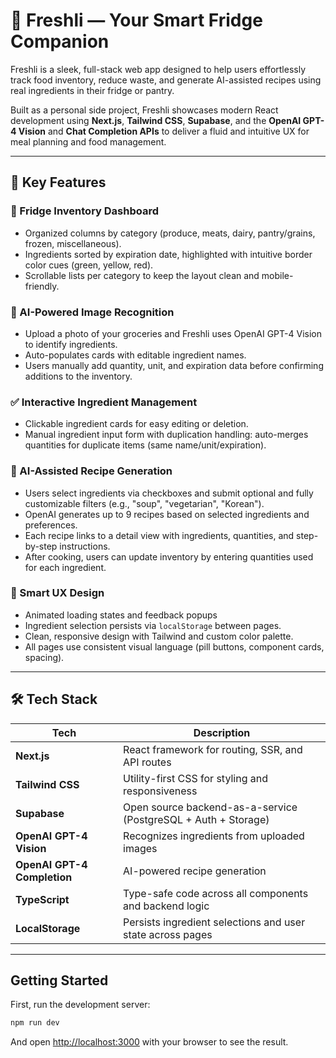 # 🥬 Freshli — Your Smart Fridge Companion

Freshli is a sleek, full-stack web app designed to help users effortlessly track food inventory, reduce waste, and generate AI-assisted recipes using real ingredients in their fridge or pantry.

Built as a personal side project, Freshli showcases modern React development using **Next.js**, **Tailwind CSS**, **Supabase**, and the **OpenAI GPT-4 Vision** and **Chat Completion APIs** to deliver a fluid and intuitive UX for meal planning and food management.

---

## 🔑 Key Features

### 🧊 Fridge Inventory Dashboard
- Organized columns by category (produce, meats, dairy, pantry/grains, frozen, miscellaneous).
- Ingredients sorted by expiration date, highlighted with intuitive border color cues (green, yellow, red).
- Scrollable lists per category to keep the layout clean and mobile-friendly.

### 📸 AI-Powered Image Recognition
- Upload a photo of your groceries and Freshli uses OpenAI GPT-4 Vision to identify ingredients.
- Auto-populates cards with editable ingredient names.
- Users manually add quantity, unit, and expiration data before confirming additions to the inventory.

### ✅ Interactive Ingredient Management
- Clickable ingredient cards for easy editing or deletion.
- Manual ingredient input form with duplication handling: auto-merges quantities for duplicate items (same name/unit/expiration).

### 🧠 AI-Assisted Recipe Generation
- Users select ingredients via checkboxes and submit optional and fully customizable filters (e.g., "soup", "vegetarian", "Korean").
- OpenAI generates up to 9 recipes based on selected ingredients and preferences.
- Each recipe links to a detail view with ingredients, quantities, and step-by-step instructions.
- After cooking, users can update inventory by entering quantities used for each ingredient.

### 💬 Smart UX Design
- Animated loading states and feedback popups
- Ingredient selection persists via `localStorage` between pages.
- Clean, responsive design with Tailwind and custom color palette.
- All pages use consistent visual language (pill buttons, component cards, spacing).

---

## 🛠️ Tech Stack

| Tech | Description |
|------|-------------|
| **Next.js** | React framework for routing, SSR, and API routes |
| **Tailwind CSS** | Utility-first CSS for styling and responsiveness |
| **Supabase** | Open source backend-as-a-service (PostgreSQL + Auth + Storage) |
| **OpenAI GPT-4 Vision** | Recognizes ingredients from uploaded images |
| **OpenAI GPT-4 Completion** | AI-powered recipe generation |
| **TypeScript** | Type-safe code across all components and backend logic |
| **LocalStorage** | Persists ingredient selections and user state across pages |

---

## Getting Started

First, run the development server:

```bash
npm run dev
```

And open [http://localhost:3000](http://localhost:3000) with your browser to see the result.